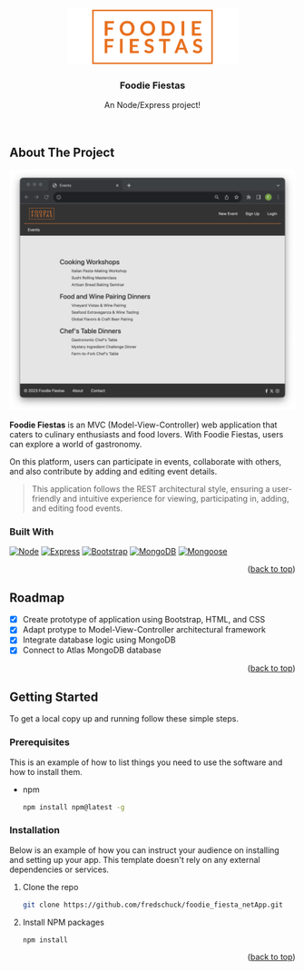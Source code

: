 <a name="readme-top"></a>


<!-- PROJECT LOGO -->
<br />
<div align="center">
    <img src="public/images/logo.png" alt="Logo" width="300px" height="">

  <h3 align="center">Foodie Fiestas</h3>

  <p align="center">
    An Node/Express project!
    <br />
    <br />
    <br />
  </p>
</div>


<!-- ABOUT THE PROJECT -->
## About The Project 

![Product Name Screen Shot][product-screenshot]

 **Foodie Fiestas** is an MVC (Model-View-Controller) web application that caters to culinary enthusiasts and food lovers. With Foodie Fiestas, users can explore a world of gastronomy. 

On this platform, users can participate in events, collaborate with others, and also contribute by adding and editing event details.

> This application follows the REST architectural style, ensuring a user-friendly and intuitive experience for viewing, participating in, adding, and editing food events.


### Built With

[![Node][Node.js]][Node-url]
[![Express][Express.js]][Express-url]
[![Bootstrap][Bootstrap.com]][Bootstrap-url]
[![MongoDB][MongoDB]][MongoDB-url]
[![Mongoose][Mongoose]][Mongoose-url]


<p align="right">(<a href="#readme-top">back to top</a>)</p>

<!-- ROADMAP -->
## Roadmap

- [x] Create prototype of application using Bootstrap, HTML, and CSS
- [x] Adapt protype to Model-View-Controller architectural framework
- [x] Integrate database logic using MongoDB
- [x] Connect to Atlas MongoDB database

<p align="right">(<a href="#readme-top">back to top</a>)</p>

<!-- GETTING STARTED -->
## Getting Started

To get a local copy up and running follow these simple steps.

### Prerequisites

This is an example of how to list things you need to use the software and how to install them.
* npm
  ```sh
  npm install npm@latest -g
  ```

### Installation

Below is an example of how you can instruct your audience on installing and setting up your app. This template doesn't rely on any external dependencies or services.

1. Clone the repo
   ```sh
   git clone https://github.com/fredschuck/foodie_fiesta_netApp.git
   ```
2. Install NPM packages
   ```sh
   npm install
   ```

<p align="right">(<a href="#readme-top">back to top</a>)</p>


<!-- MARKDOWN LINKS & IMAGES -->
[product-screenshot]: public/images/screenshot.png
[Node.js]: https://img.shields.io/badge/node.js-7FC729?style=for-the-badge&logo=nodedotjs&logoColor=white
[Node-url]: https://nextjs.org/
[Express.js]: https://img.shields.io/badge/express-EEEEEE?style=for-the-badge&logo=express&logoColor=black
[Express-url]: https://expressjs.com
[Bootstrap.com]: https://img.shields.io/badge/Bootstrap-563D7C?style=for-the-badge&logo=bootstrap&logoColor=white
[Bootstrap-url]: https://getbootstrap.com
[MongoDB]: https://img.shields.io/badge/MongoDB-F5F7FA?style=for-the-badge&logo=mongodb&logoColor=6BA242
[MongoDB-url]: https://www.mongodb.com/
[Mongoose]: https://img.shields.io/badge/Mongoose-F5F7FA?style=for-the-badge&logo=mongoose&logoColor=880000
[Mongoose-url]: https://mongoosejs.com/